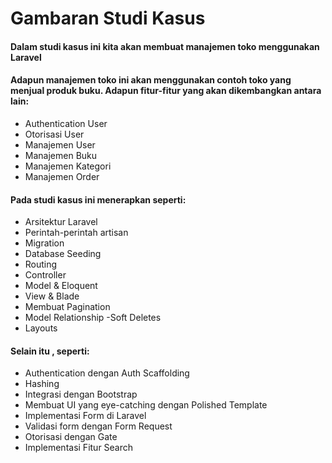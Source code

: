 # Gambaran Studi Kasus
#### Dalam studi kasus ini kita akan membuat manajemen toko menggunakan Laravel

#### Adapun manajemen toko ini akan menggunakan contoh toko yang menjual produk buku. Adapun fitur-fitur yang akan dikembangkan antara lain:

- Authentication User
- Otorisasi User
- Manajemen User
- Manajemen Buku
- Manajemen Kategori
- Manajemen Order

#### Pada studi kasus ini menerapkan seperti:

- Arsitektur Laravel
- Perintah-perintah artisan
- Migration
- Database Seeding
- Routing
- Controller
- Model & Eloquent
- View & Blade
- Membuat Pagination
- Model Relationship
-Soft Deletes
- Layouts

#### Selain itu , seperti:

- Authentication dengan Auth Scaffolding
- Hashing
- Integrasi dengan Bootstrap
- Membuat UI yang eye-catching dengan Polished Template
- Implementasi Form di Laravel
- Validasi form dengan Form Request
- Otorisasi dengan Gate
- Implementasi Fitur Search
